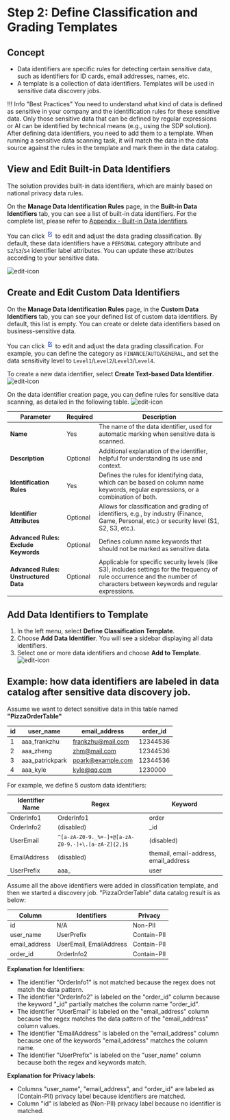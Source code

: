 # Step 2: Define Classification and Grading Templates

## Concept
- Data identifiers are specific rules for detecting certain sensitive data, such as identifiers for ID cards, email addresses, names, etc.
- A template is a collection of data identifiers. Templates will be used in sensitive data discovery jobs.

!!! Info "Best Practices"
    You need to understand what kind of data is defined as sensitive in your company and the identification rules for these sensitive data. Only those sensitive data that can be defined by regular expressions or AI can be identified by technical means (e.g., using the SDP solution). After defining data identifiers, you need to add them to a template. When running a sensitive data scanning task, it will match the data in the data source against the rules in the template and mark them in the data catalog.

## View and Edit Built-in Data Identifiers

The solution provides built-in data identifiers, which are mainly based on national privacy data rules.

On the **Manage Data Identification Rules** page, in the **Built-in Data Identifiers** tab, you can see a list of built-in data identifiers. For the complete list, please refer to [Appendix - Built-in Data Identifiers](appendix-built-in-identifiers.md).

You can click ![edit-icon](docs/../../images/edit-icon.png) to edit and adjust the data grading classification. By default, these data identifiers have a `PERSONAL` category attribute and `S2`/`S3`/`S4` identifier label attributes. You can update these attributes according to your sensitive data.

![edit-icon](docs/../../images/cn-identifier-list.png) 

## Create and Edit Custom Data Identifiers
On the **Manage Data Identification Rules** page, in the **Custom Data Identifiers** tab, you can see your defined list of custom data identifiers. By default, this list is empty. You can create or delete data identifiers based on business-sensitive data.

You can click ![edit-icon](docs/../../images/edit-icon.png) to edit and adjust the data grading classification. For example, you can define the category as `FINANCE`/`AUTO`/`GENERAL`, and set the data sensitivity level to `Level1`/`Level2`/`Level3`/`Level4`.

To create a new data identifier, select **Create Text-based Data Identifier**.
![edit-icon](docs/../../images/cn-custom-identifier-create.png)

On the data identifier creation page, you can define rules for sensitive data scanning, as detailed in the following table.
![edit-icon](docs/../../images/cn-custom-identifier.png) 

| Parameter                    | Required | Description                                                                                                   |
|------------------------------|----------|---------------------------------------------------------------------------------------------------------------|
| **Name**                     | Yes      | The name of the data identifier, used for automatic marking when sensitive data is scanned.                   |
| **Description**              | Optional | Additional explanation of the identifier, helpful for understanding its use and context.                      |
| **Identification Rules**     | Yes      | Defines the rules for identifying data, which can be based on column name keywords, regular expressions, or a combination of both. |
| **Identifier Attributes**    | Optional | Allows for classification and grading of identifiers, e.g., by industry (Finance, Game, Personal, etc.) or security level (S1, S2, S3, etc.). |
| **Advanced Rules: Exclude Keywords** | Optional | Defines column name keywords that should not be marked as sensitive data.                                    |
| **Advanced Rules: Unstructured Data** | Optional | Applicable for specific security levels (like S3), includes settings for the frequency of rule occurrence and the number of characters between keywords and regular expressions. |

## Add Data Identifiers to Template

1. In the left menu, select **Define Classification Template**.
2. Choose **Add Data Identifier**. You will see a sidebar displaying all data identifiers.
3. Select one or more data identifiers and choose **Add to Template**.
![edit-icon](docs/../../images/cn-identifier-to-template.png) 



## Example: how data identifiers are labeled in data catalog after sensitive data discovery job.

Assume we want to detect sensitive data in this table named **"PizzaOrderTable"**

| id | user_name      | email_address        | order_id   |
|----|----------------|----------------------|------------|
| 1  | aaa_frankzhu   | frankzhu@mail.com    | 12344536   |
| 2  | aaa_zheng      | zhm@mail.com         | 12344536   |
| 3  | aaa_patrickpark| ppark@example.com    | 12344536   |
| 4  | aaa_kyle       | kyle@qq.com          | 1230000    |

For example, we define 5 custom data identifiers:

| Identifier Name | Regex                                              | Keyword                                       |
|-----------------|----------------------------------------------------|-----------------------------------------------|
| OrderInfo1      | OrderInfo1                                         | order                                         |
| OrderInfo2      | (disabled)                                         | _id                                           |
| UserEmail       | `^[a-zA-Z0-9._%+-]+@[a-zA-Z0-9.-]+\.[a-zA-Z]{2,}$` | (disabled)                                    |
| EmailAddress    | (disabled)                                         | themail, email-address, email_address         |
| UserPrefix      | aaa_                                               | user                                          |
 
 Assume all the above identifiers were added in classification template, and then we started a discovery job. "PizzaOrderTable" data catalog result is as below:

| Column         | Identifiers             | Privacy       |
|----------------|-------------------------|---------------|
| id             | N/A                     | Non-PII       |
| user_name      | UserPrefix              | Contain-PII   |
| email_address  | UserEmail, EmailAddress | Contain-PII   |
| order_id       | OrderInfo2              | Contain-PII   |

**Explanation for Identifiers:**

- The identifier "OrderInfo1" is not matched because the regex does not match the data pattern.
- The identifier "OrderInfo2" is labeled on the "order_id" column because the keyword "_id" partially matches the column name "order_id".
- The identifier "UserEmail" is labeled on the "email_address" column because the regex matches the data pattern of the "email_address" column values.
- The identifier "EmailAddress" is labeled on the "email_address" column because one of the keywords "email_address" matches the column name.
- The identifier "UserPrefix" is labeled on the "user_name" column because both the regex and keywords match.

**Explanation for Privacy labels:**

- Columns "user_name", "email_address", and "order_id" are labeled as (Contain-PII) privacy label because identifiers are matched.
- Column "id" is labeled as (Non-PII) privacy label because no identifier is matched.

